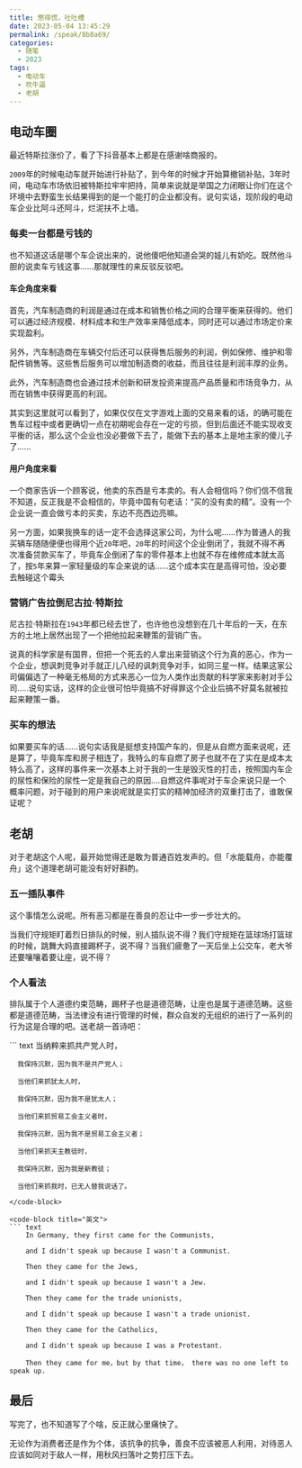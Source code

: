 ```yaml
---
title: 憋得慌，吐吐槽
date: 2023-05-04 13:45:29
permalink: /speak/8b0a69/
categories:
  - 随笔
  - 2023
tags:
  - 电动车
  - 吹牛逼
  - 老胡
---
```


## 电动车圈

最近特斯拉涨价了，看了下抖音基本上都是在感谢啥商报的。

`2009`年的时候电动车就开始进行补贴了，到今年的时候才开始算撤销补贴，3年时间，电动车市场依旧被特斯拉牢牢把持，简单来说就是举国之力闭眼让你们在这个环境中去野蛮生长结果得到的是一个能打的企业都没有。说句实话，现阶段的电动车企业比阿斗还阿斗，烂泥扶不上墙。

<!-- more -->

<InArticleAdsense
    data-ad-client="ca-pub-1725717718088510"
    data-ad-slot="4281148213">
</InArticleAdsense>

### 每卖一台都是亏钱的

也不知道这话是哪个车企说出来的，说他傻吧他知道会哭的娃儿有奶吃。既然他斗胆的说卖车亏钱这事......那就理性的来反驳反驳吧。

#### 车企角度来看

首先，汽车制造商的利润是通过在成本和销售价格之间的合理平衡来获得的。他们可以通过经济规模、材料成本和生产效率来降低成本，同时还可以通过市场定价来实现盈利。

另外，汽车制造商在车辆交付后还可以获得售后服务的利润，例如保修、维护和零配件销售等。这些售后服务可以增加制造商的收益，而且往往是利润丰厚的业务。 
 
此外，汽车制造商也会通过技术创新和研发投资来提高产品质量和市场竞争力，从而在销售中获得更高的利润。 

其实到这里就可以看到了，如果仅仅在文字游戏上面的交易来看的话，的确可能在售车过程中或者更确切一点在初期呢会存在一定的亏损，但到后面还不能实现收支平衡的话，那么这个企业也没必要做下去了，能做下去的基本上是地主家的傻儿子了......

#### 用户角度来看

一个商家告诉一个顾客说，他卖的东西是亏本卖的。有人会相信吗？你们信不信我不知道，反正我是不会相信的，毕竟中国有句老话：“买的没有卖的精”。没有一个企业说一直会做亏本的买卖，东边不亮西边亮嘛。

另一方面，如果我换车的话一定不会选择这家公司，为什么呢......作为普通人的我买辆车随随便便也得用个近`20`年吧，`20`年的时间这个企业倒闭了，我就不得不再次准备贷款买车了，毕竟车企倒闭了车的零件基本上也就不存在维修成本就太高了，按`5`年来算一家轻量级的车企来说的话......这个成本实在是高得可怕，没必要去触碰这个霉头

### 营销广告拉倒尼古拉·特斯拉

尼古拉·特斯拉在`1943`年都已经去世了，也许他也没想到在几十年后的一天，在东方的土地上居然出现了一个把他拉起来鞭策的营销广告。

说真的科学家是有国界，但把一个死去的人拿出来营销这个行为真的恶心，作为一个企业，想讽刺竞争对手就正儿八经的讽刺竞争对手，如同三星一样。结果这家公司偏偏选了一种毫无格局的方式来恶心一位为人类作出贡献的科学家来影射对手公司.....说句实话，这样的企业很可怕毕竟搞不好得罪这个企业后搞不好莫名就被拉起来鞭策一番。

### 买车的想法

如果要买车的话......说句实话我是挺想支持国产车的，但是从自燃方面来说呢，还是算了，毕竟车库和房子相连了，我特么的车自燃了房子也就不在了实在是成本太特么高了，这样的事件来一次基本上对于我的一生是毁灭性的打击，按照国内车企的尿性和保险的尿性一定是我自己的原因....自燃这件事呢对于车企来说只是一个概率问题，对于碰到的用户来说呢就是实打实的精神加经济的双重打击了，谁敢保证呢？

## 老胡

对于老胡这个人呢，最开始觉得还是敢为普通百姓发声的。但「水能载舟，亦能覆舟」这个道理老胡可能没有好好斟酌。

### 五一插队事件

这个事情怎么说呢。所有恶习都是在善良的忍让中一步一步壮大的。

当我们守规矩盯着烈日排队的时候，别人插队说不得？我们守规矩在篮球场打篮球的时候，跳舞大妈直接踢杯子，说不得？当我们疲惫了一天后坐上公交车，老大爷还要嚷嚷着要让座，说不得？

### 个人看法

排队属于个人道德约束范畴，踢杯子也是道德范畴，让座也是属于道德范畴。这些都是道德范畴，当法律没有进行管理的时候，群众自发的无组织的进行了一系列的行为这是合理的吧。送老胡一首诗吧：

<code-group>
  <code-block title="中文" active>
  ``` text
      当纳粹来抓共产党人时，
      
      我保持沉默，因为我不是共产党人；

      当他们来抓犹太人时，
      
      我保持沉默，因为我不是犹太人；

      当他们来抓贸易工会主义者时，
      
      我保持沉默，因为我不是贸易工会主义者；

      当他们来抓天主教徒时，
      
      我保持沉默，因为我是新教徒；
      
      当他们来抓我时，已无人替我说话了。
  ```
  </code-block>

  <code-block title="英文">
  ``` text
      In Germany, they first came for the Communists,

      and I didn't speak up because I wasn't a Communist. 

      Then they came for the Jews,

      and I didn't speak up because I wasn't a Jew.

      Then they came for the trade unionists,

      and I didn't speak up because I wasn't a trade unionist. 

      Then they came for the Catholics, 

      and I didn't speak up because I was a Protestant.

      Then they came for me，but by that time， there was no one left to speak up. 
  ```
  </code-block>
</code-group>

## 最后

写完了，也不知道写了个啥，反正就心里痛快了。

无论作为消费者还是作为个体，该抗争的抗争，善良不应该被恶人利用，对待恶人应该如同对于敌人一样，用秋风扫落叶之势打压下去。
